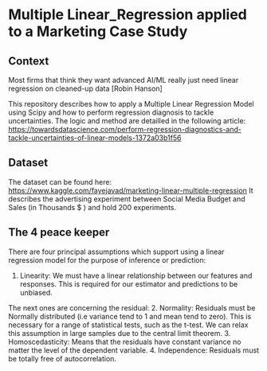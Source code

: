 # Multiple Linear_Regression applied to a Marketing Case Study

## Context

Most firms that think they want advanced AI/ML really just need linear regression on cleaned-up data [Robin Hanson]

This repository describes how to apply a Multiple Linear Regression Model using Scipy and how to perform regression diagnosis to tackle uncertainties. 
The logic and method are detailled in the following article: https://towardsdatascience.com/perform-regression-diagnostics-and-tackle-uncertainties-of-linear-models-1372a03b1f56 

## Dataset

The dataset can be found here: https://www.kaggle.com/fayejavad/marketing-linear-multiple-regression
It describes the advertising experiment between Social Media Budget and Sales (in Thousands $ ) and hold 200 experiments.

## The 4 peace keeper

There are four principal assumptions which support using a linear regression model for the purpose of inference or prediction:

1. Linearity: 
We must have a linear relationship between our features and responses. This is required for our estimator and predictions to be unbiased.




The next ones are concerning the residual:
2. Normality:
Residuals must be Normally distributed (i.e variance tend to 1 and mean tend to zero). This is necessary for a range of statistical tests, such as the t-test. We can relax this assumption in large samples due to the central limit theorem.
3. Homoscedasticity:
Means that the residuals have constant variance no matter the level of the dependent variable.
4. Independence:
Residuals must be totally free of autocorrelation.

